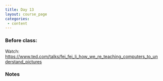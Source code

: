 ```yaml
---
title: Day 13
layout: course_page
categories:
 - content
---
```


### Before class:

Watch:  
https://www.ted.com/talks/fei_fei_li_how_we_re_teaching_computers_to_understand_pictures

### Notes

